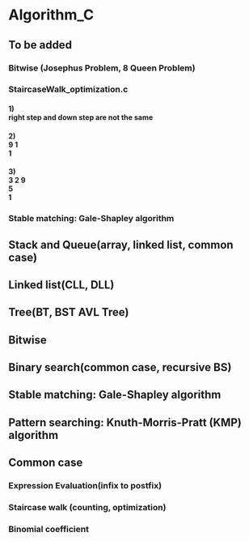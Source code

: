 # Algorithm_C

## To be added
### Bitwise (Josephus Problem, 8 Queen Problem)

### StaircaseWalk_optimization.c
#### 1) <br>right step and down step are not the same
#### 2) <br>9 1<br> 1
#### 3) <br>3 2 9<br>5<br>1

### Stable matching: Gale-Shapley algorithm

## Stack and Queue(array, linked list, common case)
## Linked list(CLL, DLL)
## Tree(BT, BST AVL Tree)
## Bitwise
## Binary search(common case, recursive BS)
## Stable matching: Gale-Shapley algorithm
## Pattern searching: Knuth-Morris-Pratt (KMP) algorithm

## Common case
### Expression Evaluation(infix to postfix)
### Staircase walk (counting, optimization)
### Binomial coefficient